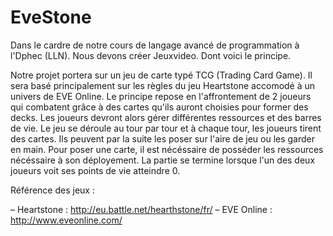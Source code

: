 EveStone
========

Dans le cardre de notre cours de langage avancé de programmation à l'Dphec (LLN).
Nous devons créer Jeuxvideo. Dont voici le principe.


Notre projet portera sur un jeu de carte typé TCG (Trading Card Game). Il sera basé 
principalement sur les règles du jeu Heartstone accomodé à un univers de EVE Online.
Le principe repose en l'affrontement de 2 joueurs qui combatent grâce à des cartes qu'ils 
auront choisies pour former des decks. Les joueurs devront alors gérer différentes ressources et des 
barres de vie.
Le jeu se déroule au tour par tour et à chaque tour, les joueurs tirent des cartes. Ils peuvent 
par la suite les poser sur l'aire de jeu ou les garder en main. Pour poser une carte, il est nécéssaire de 
posséder les ressources nécéssaire à son déployement. La partie se termine lorsque l'un des deux 
joueurs voit ses points de vie atteindre 0.

Référence des jeux : 

– Heartstone : http://eu.battle.net/hearthstone/fr/
– EVE Online : http://www.eveonline.com/

